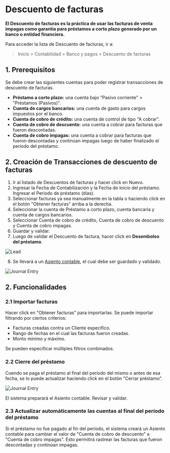 <!-- add-breadcrumbs -->
# Descuento de facturas

**El Descuento de facturas es la práctica de usar las facturas de venta impagas como garantía para préstamos a corto plazo generado por un banco o entidad financiera.**

Para acceder la lista de Descuento de facturas, ir a:
> Inicio > Contabilidad > Banco y pagos > Descuento de facturas

## 1. Prerequisitos

Se debe crear las siguientes cuentas para poder registrar transacciones de descuento de facturas.

* **Préstamo a corto plazo:** una cuenta bajo "Pasivo corriente" > "Préstamos (Pasivos)".
* **Cuenta de cargos bancarios:** una cuenta de gasto para cargos impuestos por el banco.
* **Cuenta de cobro de crédito:** una cuenta de control de tipo "A cobrar".
* **Cuenta de cobro de descuento:** una cuenta a cobrar para facturas que fueron descontadas.
* **Cuenta de cobro impagas:** una cuenta a cobrar para facturas que fueron descontadas y continúan impagas luego de haber finalizado el período del préstamo.

## 2. Creación de Transacciones de descuento de facturas

1. Ir al listado de Descuentos de facturas y hacer click en Nuevo.
1. Ingresar la Fecha de Contabilización y la Fecha de inicio del préstamo. Ingresar el Periodo de préstamo (días).
1. Seleccionar facturas ya sea manualmente en la tabla o haciendo click en el botón "Obtener facturas" arriba a la derecha.
1. Seleccionar la cuenta de Préstamo a corto plazo, cuenta bancaria y cuenta de cargos bancarios.
1. Seleccionar Cuenta de cobro de crédito, Cuenta de cobro de descuento y Cuenta de cobro impagas.
1. Guardar y validar.
1. Luego de validar el Descuento de factura, hacer click en **Desembolso del préstamo**.

  <img class="screenshot" alt="Lead" src="{{docs_base_url}}/assets/img/accounts/invoice_discounting.png">
  
8. Se llevará a un [Asiento contable](/docs/user/manual/es/accounts/journal-entry), el cual debe ser guardado y validado.

  ![Journal Entry](/docs/assets/img/accounts/invoice-discounting-je.png)
  
## 2. Funcionalidades

### 2.1 Importar facturas
Hacer click en "Obtener facturas" para importarlas. Se puede importar filtrando por ciertos criterios:

* Facturas creadas contra un Cliente específico.
* Rango de fechas en el cual las facturas fueron creadas.
* Monto mínimo y máximo.

Se pueden especificar múltiples filtros combinados.

### 2.2 Cierre del préstamo
Cuendo se paga el préstamo al final del período del mismo o antes de esa fecha, se lo puede actualizar haciendo click en el botón "Cerrar préstamo".

  ![Journal Entry](/docs/assets/img/accounts/invoice-discounting-disbursed.png)
  
El sistema preparará el Asiento contable. Revisar y validar.

### 2.3 Actualizar automáticamente las cuentas al final del período del préstamo
Si el préstamo no fue pagado al fin del período, el sistema creará un Asiento contable para cambiar el valor de "Cuenta de cobro de descuento" a "Cuenta de cobro impagas". Esto permitirá rastrear las facturas que fueron descontadas y continúan impagas.
